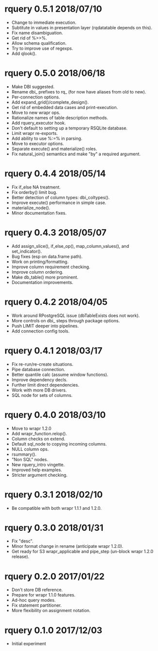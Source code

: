 
# rquery 0.5.1 2018/07/10

 * Change to immediate execution.
 * Subtitute in values in presentation layer (rqdatatable depends on this).
 * Fix name disambiguation.
 * Get rid of %>>%.
 * Allow schema qualification.
 * Try to improve use of regexps.
 * Add qlook().

# rquery 0.5.0 2018/06/18

 * Make DBI suggested.
 * Rename dbi_ prefixes to rq_ (for now have aliases from old to new).
 * Per-connection options.
 * Add expand_grid()/complete_design().
 * Get rid of embedded data cases and print-execution.
 * Move to new wrapr ops.
 * Rationalize names of table description methods.
 * Add rquery_executor hook.
 * Don't default to setting up a temporary RSQLite database.
 * Limit wrapr re-exports.
 * Add ability to use %:=% in parsing.
 * Move to executor options.
 * Separate execute() and materialize() roles.
 * Fix natural_join() semantics and make "by" a required argument.

# rquery 0.4.4 2018/05/14

 * Fix if_else NA treatment.
 * Fix orderby() limit bug.
 * Better detection of column types: dbi_coltypes().
 * Improve execute() performance in simple case.
 * materialize_node().
 * Minor documentation fixes.

# rquery 0.4.3 2018/05/07

 * Add assign_slice(), if_else_op(), map_column_values(), and set_indicator().
 * Bug fixes (esp on data.frame path).
 * Work on printing/formatting.
 * Improve column requirement checking.
 * Improve column ordering.
 * Make db_table() more prominent.
 * Documentation improvements.

# rquery 0.4.2 2018/04/05

 * Work around RPostgreSQL issue (dbTableExists does not work).
 * More controls on dbi_ steps through package options.
 * Push LIMIT deeper into pipelines.
 * Add connection config tools.

# rquery 0.4.1 2018/03/17

 * Fix re-run/re-create situations.
 * Pipe database connection.
 * Better quantile calc (assume window functions).
 * Improve dependency decls.
 * Further limit direct dependencies.
 * Work with more DB drivers.
 * SQL node for sets of columns.

# rquery 0.4.0 2018/03/10

 * Move to wrapr 1.2.0
 * Add wrapr_function.relop().
 * Column checks on extend.
 * Default sql_node to copying incoming columns.
 * NULL column ops.
 * rsummary().
 * "Non SQL" nodes.
 * New rquery_intro vingette.
 * Improved help examples.
 * Stricter argument checking.

# rquery 0.3.1 2018/02/10

 * Be compatible with both wrapr 1.1.1 and 1.2.0.
 
# rquery 0.3.0 2018/01/31
 
 * Fix "desc".
 * Minor format change in rename (anticipate wrapr 1.2.0).
 * Get ready for S3 wrapr_applicable and pipe_step (un-block wrapr 1.2.0 release).

# rquery 0.2.0 2017/01/22

 * Don't store DB reference.
 * Prepare for wrapr 1.1.0 features.
 * Ad-hoc query modes.
 * Fix statement partitioner.
 * More flexibility on assignment notation.
  
# rquery 0.1.0 2017/12/03

 * Initial experiment

